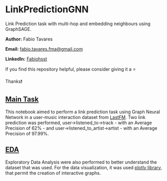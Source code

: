 # LinkPredictionGNN
Link Prediction task with multi-hop and embedding neighbours using GraphSAGE.

**Author:** Fabio Tavares

**Email:** fabio.tavares.fma@gmail.com

**LinkedIn:** [Fabiohsst](https://www.linkedin.com/in/fabiohsst/)

If you find this repository helpful, please consider giving it a ⭐

Thanks❗

## [Main Task](https://github.com/fabiohsst/LinkPredictionGNN/blob/main/link_prediction_heterogeneous_graph.ipynb)
This notebook aimed to perform a link prediction task using Graph Neural Network in a user-music interaction dataset from [LastFM](http://ocelma.net/MusicRecommendationDataset/lastfm-1K.html). Two link prediction was performed, user->listened_to->track - with an Average Precision of 62% - and user->listened_to_artist->artist - with an Average Precision of 97.99%.

## [EDA](https://github.com/fabiohsst/LinkPredictionGNN/blob/main/lastfm_dataset_EDA.ipynb) 
Exploratory Data Analysis were also performed to better understand the dataset that was used. For the data visualization, it was used [plotly library](https://plotly.com/python/), that permit the creation of interactive graphs. 
